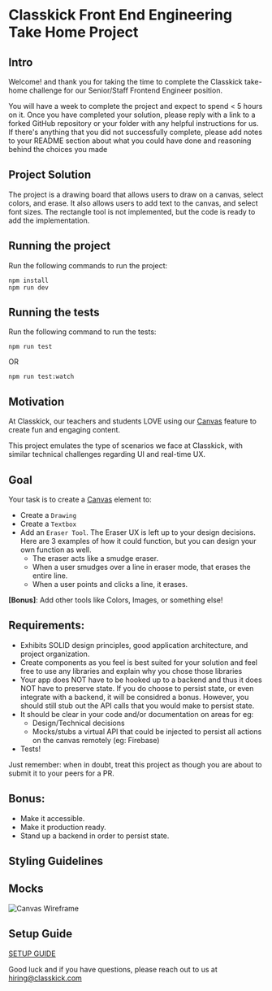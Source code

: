 # Classkick Front End Engineering Take Home Project

## Intro
Welcome! and thank you for taking the time to complete the Classkick take-home challenge for our Senior/Staff Frontend Engineer position.

You will have a week to complete the project and expect to spend < 5 hours on it. Once you have completed your solution, please reply with a link to a forked GitHub repository or your folder with any helpful instructions for us.
If there's anything that you did not successfully complete, please add notes to your README section about what you could have done and reasoning behind the choices you made

## Project Solution
The project is a drawing board that allows users to draw on a canvas, select colors, and erase.
It also allows users to add text to the canvas, and select font sizes.
The rectangle tool is not implemented, but the code is ready to add the implementation.

## Running the project
Run the following commands to run the project:
```
npm install
npm run dev
```

## Running the tests
Run the following command to run the tests:
```
npm run test
```
OR
```
npm run test:watch
```

## Motivation
At Classkick, our teachers and students LOVE using our [Canvas](https://developer.mozilla.org/en-US/docs/Web/API/Canvas_API/Tutorial) feature to create fun and engaging content.

This project emulates the type of scenarios we face at Classkick, with similar technical challenges regarding UI and real-time UX.

## Goal
Your task is to create a [Canvas](https://developer.mozilla.org/en-US/docs/Web/API/Canvas_API/Tutorial) element to:
- Create a `Drawing`
- Create a `Textbox`
- Add an `Eraser Tool`. The Eraser UX is left up to your design decisions. Here are 3 examples of how it could function, but you can design your own function as well.
    - The eraser acts like a smudge eraser.
    - When a user smudges over a line in eraser mode, that erases the entire line.
    - When a user points and clicks a line, it erases.

**[Bonus]**: Add other tools like Colors, Images, or something else!


## Requirements:
 - Exhibits SOLID design principles, good application architecture, and project organization.
 - Create components as you feel is best suited for your solution and feel free to use any libraries and explain why you chose those libraries
 - Your app does NOT have to be hooked up to a backend and thus it does NOT have to preserve state. If you do choose to persist state, or even integrate with a backend, it will be considred a bonus. However, you should still stub out the API calls that you would make to persist state.
 - It should be clear in your code and/or documentation on areas for eg:
    - Design/Technical decisions
    - Mocks/stubs a virtual API that could be injected to persist all actions on the canvas remotely (eg: Firebase)
 - Tests!

Just remember: when in doubt, treat this project as though you are about to submit it to your peers for a PR.

## Bonus:
- Make it accessible.
- Make it production ready.
- Stand up a backend in order to persist state.

## Styling Guidelines

## Mocks
![Canvas Wireframe](public/classkick-take-home.png)

## Setup Guide
[SETUP GUIDE](SETUP.md)


Good luck and if you have questions, please reach out to us at hiring@classkick.com


